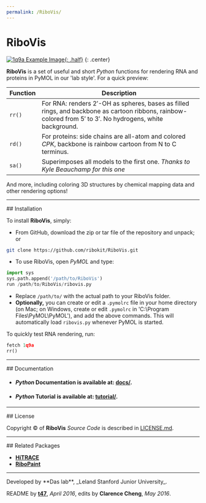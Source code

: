 ```yaml
---
permalink: /RiboVis/
---
```


# RiboVis

[![1q9a Example Image](https://raw.github.com/ribokit/RiboVis/master/1q9a.png "1q9a Example Image"){: .half}](https://raw.github.com/ribokit/RiboVis/master/1q9a.png)
{: .center}

**RiboVis** is a set of useful and short *Python* functions for rendering RNA and proteins in PyMOL in our 'lab style'. For a quick preview:

| Function | Description |
| --- | --- |
| `rr()` | For RNA: renders 2&prime;-OH as spheres, bases as filled rings, and backbone as cartoon ribbons, rainbow-colored from 5&prime; to 3&prime;. No hydrogens, white background. |
| `rd()` | For proteins: side chains are all-atom and colored _CPK_, backbone is rainbow cartoon from N to C terminus. |
| `sa()` | Superimposes all models to the first one. _Thanks to Kyle Beauchamp for this one_ |

And more, including coloring 3D structures by chemical mapping data and other rendering options!

<hr/>
## Installation

To install **RiboVis**, simply:

- From GitHub, download the zip or tar file of the repository and unpack; or 

```bash
git clone https://github.com/ribokit/RiboVis.git
```

- To use RiboVis, open _PyMOL_ and type:

```python
import sys
sys.path.append('/path/to/RiboVis')
run /path/to/RiboVis/ribovis.py
```

* Replace `/path/to/` with the actual path to your RiboVis folder.
* **Optionally,** you can create or edit a `.pymolrc` file in your home directory (on Mac; on Windows, create or edit `.pymolrc` in 'C:\Program Files\PyMOL\PyMOL\'), and add the above commands. This will automatically load `ribovis.py` whenever PyMOL is started.

To quickly test RNA rendering, run:

```python
fetch 1q9a
rr()
```

<hr/>
## Documentation

* #### *Python* Documentation is available at: [**docs/**](docs/).
* #### *Python* Tutorial is available at: [**tutorial/**](tutorial/).

<hr/>
## License

Copyright &copy; of **RiboVis** _Source Code_ is described in [LICENSE.md](https://github.com/ribokit/RiboVis/blob/master/LICENSE.md).

<hr/>
## Related Packages

* [**HiTRACE**](/HiTRACE/)
* [**RiboPaint**](/RiboPaint/)


<hr/>
Developed by **Das lab**, _Leland Stanford Junior University_.

README by [**t47**](http://t47.io/), *April 2016*, edits by **Clarence Cheng**, *May 2016*.

